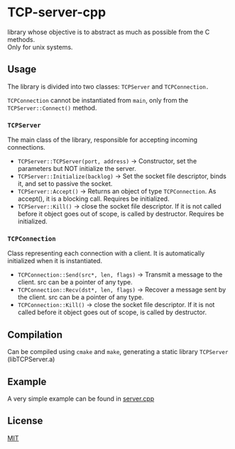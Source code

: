 # TCP-server-cpp
library whose objective is to abstract as much as possible from the C methods.  
Only for unix systems.

## Usage
The library is divided into two classes: `TCPServer` and `TCPConnection.`

`TCPConnection` cannot be instantiated from `main`, only from the `TCPServer::Connect()` method.

### `TCPServer`
The main class of the library, responsible for accepting incoming connections.
- `TCPServer::TCPServer(port, address)` -> Constructor, set the parameters but NOT initialize the server.
- `TCPServer::Initialize(backlog)` -> Set the socket file descriptor, binds it, and set to passive the socket.
- `TCPServer::Accept()` -> Returns an object of type `TCPConnection`. As accept(), it is a blocking call. Requires be initialized.
- `TCPServer::Kill()` -> close the socket file descriptor. If it is not called before it object goes out of scope, is called by destructor. Requires be initialized.

### `TCPConnection`
Class representing each connection with a client. It is automatically initialized when it is instantiated.
- `TCPConnection::Send(src*, len, flags)` -> Transmit a message to the client. src can be a pointer of any type.
- `TCPConnection::Recv(dst*, len, flags)` -> Recover a message sent by the client. src can be a pointer of any type.
- `TCPConnection::Kill()` -> close the socket file descriptor. If it is not called before it object goes out of scope, is called by destructor.

## Compilation
Can be compiled using `cmake` and `make`, generating a static library `TCPServer` (libTCPServer.a)

## Example
A very simple example can be found in [server.cpp](example/server.cpp)

## License
[MIT](LICENSE)
